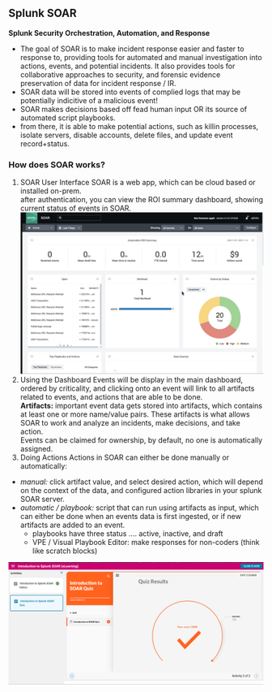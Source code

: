 ## Splunk SOAR ##
__Splunk Security Orchestration, Automation, and Response__
* The goal of SOAR is to make incident response easier and faster to response to, providing tools for automated and manual investigation into actions, events, and potential incidents. It also provides tools for collaborative approaches to security, and forensic evidence preservation of data for incident response / IR. 
* SOAR data will be stored into events of complied logs that may be potentially indicitive of a malicious event!
* SOAR makes decisions based off fead human input OR its source of automated script playbooks.
* from there, it is able to make potential actions, such as killin processes, isolate servers, disable accounts, delete files, and update event record+status.

### How does SOAR works? ###
1. SOAR User Interface
SOAR is a web app, which can be cloud based or installed on-prem. <br>
after authentication, you can view the ROI summary dashboard, showing current status of events in SOAR. <br>
![splunky SOAR page](images/image-6.png)
2. Using the Dashboard
Events will be display in the main dashboard, ordered by criticality, and clicking onto an event will link to all artifacts related to events, and actions that are able to be done. <br>
__Artifacts:__ important event data gets stored into artifacts, which contains at least one or more name/value pairs. These artifacts is what allows SOAR to work and analyze an incidents, make decisions, and take action. <br>
Events can be claimed for ownership, by default, no one is automatically assigned. <br>
3. Doing Actions
Actions in SOAR can either be done manually or automatically:
* _manual:_ click artifact value, and select desired action, which will depend on the context of the data, and configured action libraries in your splunk SOAR server. 
* _automatic / playbook:_ script that can run using artifacts as input, which can either be done when an events data is first ingested, or if new artifacts are added to an event. 
    - playbooks have three status ....    active, inactive, and draft 
    - VPE / Visual Playbook Editor:    make responses for non-coders (think like scratch blocks)

![SOAR Quiz :lol:](images/image-7.png)